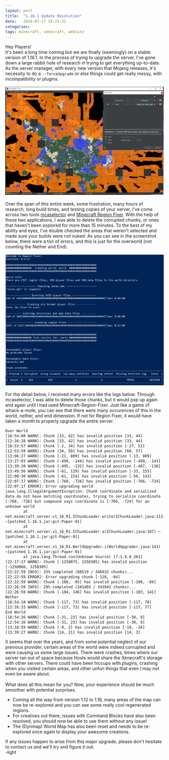 ```yaml
---
layout: post
title:  "1.16.1 Update Resolution"
date:   2020-07-17 19:21:31
categories: 
tags: minecraft, xenecraft, website
---
```

Hey Players!
<br>
It's been a long time coming but we are finally (seemingly) on a stable version of 1.16.1. In the process of trying to upgrade the server, I've gone down a large rabbit hole of research in trying to get everything up-to-date. As the server manager, with every new version that Mojang releases, it's necessity to do a `--forceUpgrade` or else things could get really messy, with incompatibility or plugins. 
<br><br>
<span data-toggle="modal" data-target="#post-display-modal" class="clickable"><img class="img-center" src="/images/mca-select.png"></span>
<br><br>
Over the span of this entire week, some frustration, many hours of research, long build times, and testing copies of your server, I've come across two tools <a href="https://github.com/Querz/mcaselector">mcaselector</a> and <a href="https://github.com/Fenixin/Minecraft-Region-Fixer">Minecraft Region Fixer</a>. With the help of these two applications, I was able to delete the corrupted chunks, or ones that haven't been explored for more than 15 minutes. To the best of my ability and eyes, I've double checked the areas that weren't selected and made sure your builds were not nuked.  As you can see in the screenshot below, there were a ton of errors, and this is just for the overworld (not counting the Nether and End). 
<br><br>
<span data-toggle="modal" data-target="#post-display-modal" data-target-size="40" class="clickable"><img class="img-center" src="/images/chunk-fixer.png"></span>
<br><br>
For the detail below, I received many errors like the logs below. Through mcaselector, I was able to delete those chunks, but it would pop up again and again until I had used Minecraft-Region-Fixer. Just like a game of whack-a-mole, you can see that there were many occurences of this in the world, nether, and end dimension. If not for Region Fixer, it would have taken a month to properly upgrade the entire server.
<div class="highlighter-rouge"><div class="highlight"><pre class="custom-code"><code>Over World
[18:54:00 WARN]: Chunk [33, 42] has invalid position [33, 44]
[12:16:28 WARN]: Chunk [33, 42] has invalid position [33, 44]
[18:53:57 WARN]: Chunk [-2, 34] has invalid position [-27, 51]
[12:53:59 WARN]: Chunk [34, 59] has invalid position [60, 57]
[13:06:27 WARN]: Chunk [-21, 809] has invalid position [-13, 809]
[13:27:03 WARN]: Chunk [-499, -144] has invalid position [-499, -143]
[13:39:20 WARN]: Chunk [-495, -132] has invalid position [-487, -136]
[13:49:56 WARN]: Chunk [-61, 129] has invalid position [-33, 155]
[22:00:30 WARN]: Chunk [-61, 154] has invalid position [-56, 143]
[22:07:17 WARN]: Chunk [-768, -726] has invalid position [-766, -724]
[22:07:17 ERROR]: Error upgrading world
java.lang.IllegalArgumentException: Chunk coordinate and serialized data do not have matching coordinates, trying to serialize coordinate [-768, -726] but compound says coordinate is [-766, -724] for an unknown world
        at net.minecraft.server.v1_16_R1.IChunkLoader.write(IChunkLoader.java:113) ~[patched_1.16.1.jar:git-Paper-91]
        at net.minecraft.server.v1_16_R1.IChunkLoader.a(IChunkLoader.java:107) ~[patched_1.16.1.jar:git-Paper-91]
        at net.minecraft.server.v1_16_R1.WorldUpgrader.i(WorldUpgrader.java:143) ~[patched_1.16.1.jar:git-Paper-91]
        at java.lang.Thread.run(Unknown Source) [?:1.8.0_261]
[22:17:17 WARN]: Chunk [-1250075, 1250305] has invalid position [-1250066, 1250305]
[22:22:59 INFO]: 25% completed (88519 / 346932 chunks)...
[22:22:59 ERROR]: Error upgrading chunk [-110, -94]
[22:22:59 WARN]: Chunk [-106, -95] has invalid position [-108, -94]
[22:26:59 INFO]: 29% completed (101493 / 343941 chunks)...
[22:26:59 WARN]: Chunk [-104, 146] has invalid position [-103, 141]
Nether
[18:54:18 WARN]: Chunk [-117, 73] has invalid position [-117, 78]
[12:16:33 WARN]: Chunk [-117, 73] has invalid position [-117, 77]
End World
[18:54:26 WARN]: Chunk [-31, 23] has invalid position [-30, 9]
[12:54:16 WARN]: Chunk [-31, 23] has invalid position [-30, 9]
[13:18:59 WARN]: Chunk [-9, 2] has invalid position [-10, -16]
[13:39:27 WARN]: Chunk [24, 21] has invalid position [14, 3]
</code></pre></div></div>
It seems that over the years, and from some potential neglect of our previous provider, certain areas of the world were indeed corrupted and were causing us some large issues. There were crashes, times where our server ran out of space because Hosts would share the Xenecraft's storage with other servers. There could have been hiccups with plugins, crashing when you visited certain areas, and other unfun things that even I may not even be aware about.
<br><br>
What does all this mean for you? Now, your experience should be much smoother with potential surprises. 
<ul>
<li>Coming all the way from version 1.12 to 1.16, many areas of the map can now be re-explored and you can see some really cool regenerated regions.</li>
<li>For creatives out there, issues with Command Blocks have also been resolved, you should now be able to use them without any issue!</li>
<li>The (Dynmap) World Map has also been reset and needs to be re-explored once again to display your awesome creations.</li>
</ul>
If any issues happen to arise from this major upgrade, please don't hesitate to contact us and we'll try and figure it out.
<br>
-<span class="lightSig">light</span>